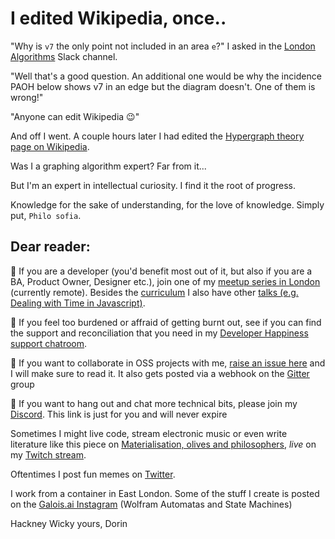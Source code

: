 # I edited Wikipedia, once..

"Why is `v7` the only point not included in an area `e`?" I asked in the [London Algorithms](https://www.meetup.com/London-Algorithms-Meetup/) Slack channel.

"Well that's a good question. An additional one would be why the incidence PAOH below shows v7 in an edge but the diagram doesn't. One of them is wrong!"

"Anyone can edit Wikipedia :wink:"

And off I went. A couple hours later I had edited the [Hypergraph theory page on Wikipedia](https://en.m.wikipedia.org/wiki/Hypergraph).

Was I a graphing algorithm expert? Far from it... 

But I'm an expert in intellectual curiosity. I find it the root of progress. 

Knowledge for the sake of understanding, for the love of knowledge. Simply put, `Philo sofia`.

## Dear reader: 

🔰 If you are a developer (you'd benefit most out of it, but also if you are a BA, Product Owner, Designer etc.), join one of my [meetup series in London](https://www.meetup.com/London-Algorithms-Meetup/events/hwnsfsyccfbqb/) (currently remote). Besides the [curriculum](https://github.com/JestVA/DevUnwind) I also have other [talks (e.g. Dealing with Time in Javascript)](https://github.com/JestVA/talks).

🔰 If you feel too burdened or affraid of getting burnt out, see if you can find the support and reconciliation that you need in my [Developer Happiness support chatroom](https://gitter.im/DevUnwind/community).

🔰 If you want to collaborate in OSS projects with me, [raise an issue here](https://github.com/JestVA/DevUnwind) and I will make sure to read it. It also gets posted via a webhook on the [Gitter](https://gitter.im/DevUnwind/community) group

🔰 If you want to hang out and chat more technical bits, please join my [Discord](https://discord.gg/yXEK9udCSz). This link is just for you and will never expire

Sometimes I might live code, stream electronic music or even write literature like this piece on [Materialisation, olives and philosophers](https://vocal.media/humans/witchfully-yours), *live* on my [Twitch stream](https://www.twitch.tv/devfrend). 

Oftentimes I post fun memes on [Twitter](https://twitter.com/memedvlpr).

I work from a container in East London. Some of the stuff I create is posted on the [Galois.ai Instagram](https://www.instagram.com/galois.ai/) (Wolfram Automatas and State Machines)

Hackney Wicky yours,
Dorin
